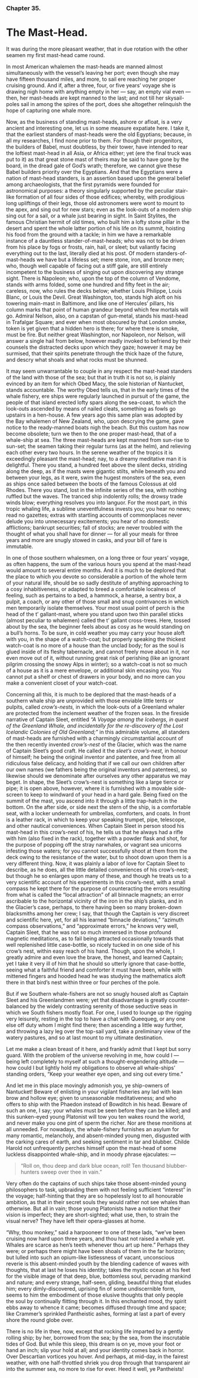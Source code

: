 ### Chapter 35. 
The Mast-Head.
==============


It was during the more pleasant weather, that in due rotation with the other
seamen my first mast-head came round.

In most American whalemen the mast-heads are manned almost simultaneously with
the vessel’s leaving her port; even though she may have fifteen thousand miles,
and more, to sail ere reaching her proper cruising ground. And if, after a
three, four, or five years’ voyage she is drawing nigh home with anything empty
in her — say, an empty vial even — then, her mast-heads are kept manned to the
last; and not till her skysail-poles sail in among the spires of the port, does
she altogether relinquish the hope of capturing one whale more.

Now, as the business of standing mast-heads, ashore or afloat, is a very
ancient and interesting one, let us in some measure expatiate here.  I take it,
that the earliest standers of mast-heads were the old Egyptians; because, in
all my researches, I find none prior to them.  For though their progenitors,
the builders of Babel, must doubtless, by their tower, have intended to rear
the loftiest mast-head in all Asia, or Africa either; yet (ere the final truck
was put to it) as that great stone mast of theirs may be said to have gone by
the board, in the dread gale of God’s wrath; therefore, we cannot give these
Babel builders priority over the Egyptians. And that the Egyptians were a
nation of mast-head standers, is an assertion based upon the general belief
among archaeologists, that the first pyramids were founded for astronomical
purposes: a theory singularly supported by the peculiar stair-like formation of
all four sides of those edifices; whereby, with prodigious long upliftings of
their legs, those old astronomers were wont to mount to the apex, and sing out
for new stars; even as the look-outs of a modern ship sing out for a sail, or a
whale just bearing in sight. In Saint Stylites, the famous Christian hermit of
old times, who built him a lofty stone pillar in the desert and spent the whole
latter portion of his life on its summit, hoisting his food from the ground
with a tackle; in him we have a remarkable instance of a dauntless
stander-of-mast-heads; who was not to be driven from his place by fogs or
frosts, rain, hail, or sleet; but valiantly facing everything out to the last,
literally died at his post. Of modern standers-of-mast-heads we have but a
lifeless set; mere stone, iron, and bronze men; who, though well capable of
facing out a stiff gale, are still entirely incompetent to the business of
singing out upon discovering any strange sight. There is Napoleon; who, upon
the top of the column of Vendome, stands with arms folded, some one hundred and
fifty feet in the air; careless, now, who rules the decks below; whether Louis
Philippe, Louis Blanc, or Louis the Devil. Great Washington, too, stands high
aloft on his towering main-mast in Baltimore, and like one of Hercules’
pillars, his column marks that point of human grandeur beyond which few mortals
will go. Admiral Nelson, also, on a capstan of gun-metal, stands his mast-head
in Trafalgar Square; and ever when most obscured by that London smoke, token is
yet given that a hidden hero is there; for where there is smoke, must be fire.
But neither great Washington, nor Napoleon, nor Nelson, will answer a single
hail from below, however madly invoked to befriend by their counsels the
distracted decks upon which they gaze; however it may be surmised, that their
spirits penetrate through the thick haze of the future, and descry what shoals
and what rocks must be shunned.

It may seem unwarrantable to couple in any respect the mast-head standers of
the land with those of the sea; but that in truth it is not so, is plainly
evinced by an item for which Obed Macy, the sole historian of Nantucket, stands
accountable. The worthy Obed tells us, that in the early times of the whale
fishery, ere ships were regularly launched in pursuit of the game, the people
of that island erected lofty spars along the sea-coast, to which the look-outs
ascended by means of nailed cleats, something as fowls go upstairs in a
hen-house. A few years ago this same plan was adopted by the Bay whalemen of
New Zealand, who, upon descrying the game, gave notice to the ready-manned
boats nigh the beach. But this custom has now become obsolete; turn we then to
the one proper mast-head, that of a whale-ship at sea. The three mast-heads are
kept manned from sun-rise to sun-set; the seamen taking their regular turns (as
at the helm), and relieving each other every two hours. In the serene weather
of the tropics it is exceedingly pleasant the mast-head; nay, to a dreamy
meditative man it is delightful. There you stand, a hundred feet above the
silent decks, striding along the deep, as if the masts were gigantic stilts,
while beneath you and between your legs, as it were, swim the hugest monsters
of the sea, even as ships once sailed between the boots of the famous Colossus
at old Rhodes. There you stand, lost in the infinite series of the sea, with
nothing ruffled but the waves. The tranced ship indolently rolls; the drowsy
trade winds blow; everything resolves you into languor. For the most part, in
this tropic whaling life, a sublime uneventfulness invests you; you hear no
news; read no gazettes; extras with startling accounts of commonplaces never
delude you into unnecessary excitements; you hear of no domestic afflictions;
bankrupt securities; fall of stocks; are never troubled with the thought of
what you shall have for dinner — for all your meals for three years and more
are snugly stowed in casks, and your bill of fare is immutable.

In one of those southern whalesmen, on a long three or four years’ voyage, as
often happens, the sum of the various hours you spend at the mast-head would
amount to several entire months. And it is much to be deplored that the place
to which you devote so considerable a portion of the whole term of your natural
life, should be so sadly destitute of anything approaching to a cosy
inhabitiveness, or adapted to breed a comfortable localness of feeling, such as
pertains to a bed, a hammock, a hearse, a sentry box, a pulpit, a coach, or any
other of those small and snug contrivances in which men temporarily isolate
themselves. Your most usual point of perch is the head of the t’ gallant-mast,
where you stand upon two thin parallel sticks (almost peculiar to whalemen)
called the t’ gallant cross-trees. Here, tossed about by the sea, the beginner
feels about as cosy as he would standing on a bull’s horns. To be sure, in cold
weather you may carry your house aloft with you, in the shape of a watch-coat;
but properly speaking the thickest watch-coat is no more of a house than the
unclad body; for as the soul is glued inside of its fleshy tabernacle, and
cannot freely move about in it, nor even move out of it, without running great
risk of perishing (like an ignorant pilgrim crossing the snowy Alps in winter);
so a watch-coat is not so much of a house as it is a mere envelope, or
additional skin encasing you. You cannot put a shelf or chest of drawers in
your body, and no more can you make a convenient closet of your watch-coat.

Concerning all this, it is much to be deplored that the mast-heads of a
southern whale ship are unprovided with those enviable little tents or pulpits,
called *crow’s-nests,* in which the look-outs of a Greenland whaler are
protected from the inclement weather of the frozen seas. In the fireside
narrative of Captain Sleet, entitled _“A Voyage among the Icebergs, in quest of
the Greenland Whale, and incidentally for the re-discovery of the Lost
Icelandic Colonies of Old Greenland;”_ in this admirable volume, all standers
of mast-heads are furnished with a charmingly circumstantial account of the
then recently invented *crow’s-nest* of the Glacier, which was the name of
Captain Sleet’s good craft. He called it the *sleet’s crow’s-nest,* in honour
of himself; he being the original inventor and patentee, and free from all
ridiculous false delicacy, and holding that if we call our own children after
our own names (we fathers being the original inventors and patentees), so
likewise should we denominate after ourselves any other apparatus we may beget.
In shape, the Sleet’s crow’s-nest is something like a large tierce or pipe; it
is open above, however, where it is furnished with a movable side-screen to
keep to windward of your head in a hard gale.  Being fixed on the summit of the
mast, you ascend into it through a little trap-hatch in the bottom. On the
after side, or side next the stern of the ship, is a comfortable seat, with a
locker underneath for umbrellas, comforters, and coats. In front is a leather
rack, in which to keep your speaking trumpet, pipe, telescope, and other
nautical conveniences. When Captain Sleet in person stood his mast-head in this
crow’s-nest of his, he tells us that he always had a rifle with him (also fixed
in the rack), together with a powder flask and shot, for the purpose of popping
off the stray narwhales, or vagrant sea unicorns infesting those waters; for
you cannot successfully shoot at them from the deck owing to the resistance of
the water, but to shoot down upon them is a very different thing. Now, it was
plainly a labor of love for Captain Sleet to describe, as he does, all the
little detailed conveniences of his crow’s-nest; but though he so enlarges upon
many of these, and though he treats us to a very scientific account of his
experiments in this crow’s-nest, with a small compass he kept there for the
purpose of counteracting the errors resulting from what is called the “local
attraction” of all binnacle magnets; an error ascribable to the horizontal
vicinity of the iron in the ship’s planks, and in the Glacier’s case, perhaps,
to there having been so many broken-down blacksmiths among her crew; I say,
that though the Captain is very discreet and scientific here, yet, for all his
learned “binnacle deviations,” “azimuth compass observations,” and “approximate
errors,” he knows very well, Captain Sleet, that he was not so much immersed in
those profound magnetic meditations, as to fail being attracted occasionally
towards that well replenished little case-bottle, so nicely tucked in on one
side of his crow’s nest, within easy reach of his hand.  Though, upon the
whole, I greatly admire and even love the brave, the honest, and learned
Captain; yet I take it very ill of him that he should so utterly ignore that
case-bottle, seeing what a faithful friend and comforter it must have been,
while with mittened fingers and hooded head he was studying the mathematics
aloft there in that bird’s nest within three or four perches of the pole.

But if we Southern whale-fishers are not so snugly housed aloft as Captain
Sleet and his Greenlandmen were; yet that disadvantage is greatly
counter-balanced by the widely contrasting serenity of those seductive seas in
which we South fishers mostly float. For one, I used to lounge up the rigging
very leisurely, resting in the top to have a chat with Queequeg, or any one
else off duty whom I might find there; then ascending a little way further, and
throwing a lazy leg over the top-sail yard, take a preliminary view of the
watery pastures, and so at last mount to my ultimate destination.

Let me make a clean breast of it here, and frankly admit that I kept but sorry
guard. With the problem of the universe revolving in me, how could I — being
left completely to myself at such a thought-engendering altitude — how could I
but lightly hold my obligations to observe all whale-ships’ standing orders,
“Keep your weather eye open, and sing out every time.”

And let me in this place movingly admonish you, ye ship-owners of Nantucket!
Beware of enlisting in your vigilant fisheries any lad with lean brow and
hollow eye; given to unseasonable meditativeness; and who offers to ship with
the Phaedon instead of Bowditch in his head. Beware of such an one, I say; your
whales must be seen before they can be killed; and this sunken-eyed young
Platonist will tow you ten wakes round the world, and never make you one pint
of sperm the richer. Nor are these monitions at all unneeded. For nowadays, the
whale-fishery furnishes an asylum for many romantic, melancholy, and
absent-minded young men, disgusted with the carking cares of earth, and seeking
sentiment in tar and blubber. Childe Harold not unfrequently perches himself
upon the mast-head of some luckless disappointed whale-ship, and in moody
phrase ejaculates: — 

> “Roll on, thou deep and dark blue ocean, roll! Ten thousand blubber-hunters
> sweep over thee in vain.”

Very often do the captains of such ships take those absent-minded young
philosophers to task, upbraiding them with not feeling sufficient “interest” in
the voyage; half-hinting that they are so hopelessly lost to all honourable
ambition, as that in their secret souls they would rather not see whales than
otherwise. But all in vain; those young Platonists have a notion that their
vision is imperfect; they are short-sighted; what use, then, to strain the
visual nerve? They have left their opera-glasses at home.

“Why, thou monkey,” said a harpooneer to one of these lads, “we’ve been
cruising now hard upon three years, and thou hast not raised a whale yet.
Whales are scarce as hen’s teeth whenever thou art up here.” Perhaps they were;
or perhaps there might have been shoals of them in the far horizon; but lulled
into such an opium-like listlessness of vacant, unconscious reverie is this
absent-minded youth by the blending cadence of waves with thoughts, that at
last he loses his identity; takes the mystic ocean at his feet for the visible
image of that deep, blue, bottomless soul, pervading mankind and nature; and
every strange, half-seen, gliding, beautiful thing that eludes him; every
dimly-discovered, uprising fin of some undiscernible form, seems to him the
embodiment of those elusive thoughts that only people the soul by continually
flitting through it. In this enchanted mood, thy spirit ebbs away to whence it
came; becomes diffused through time and space; like Crammer’s sprinkled
Pantheistic ashes, forming at last a part of every shore the round globe over.

There is no life in thee, now, except that rocking life imparted by a gently
rolling ship; by her, borrowed from the sea; by the sea, from the inscrutable
tides of God. But while this sleep, this dream is on ye, move your foot or hand
an inch; slip your hold at all; and your identity comes back in horror. Over
Descartian vortices you hover. And perhaps, at mid-day, in the fairest weather,
with one half-throttled shriek you drop through that transparent air into the
summer sea, no more to rise for ever. Heed it well, ye Pantheists!




